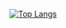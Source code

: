 [![Top Langs](https://github-readme-stats.vercel.app/api/top-langs/?username=alyshapm)](https://github.com/anuraghazra/github-readme-stats)
